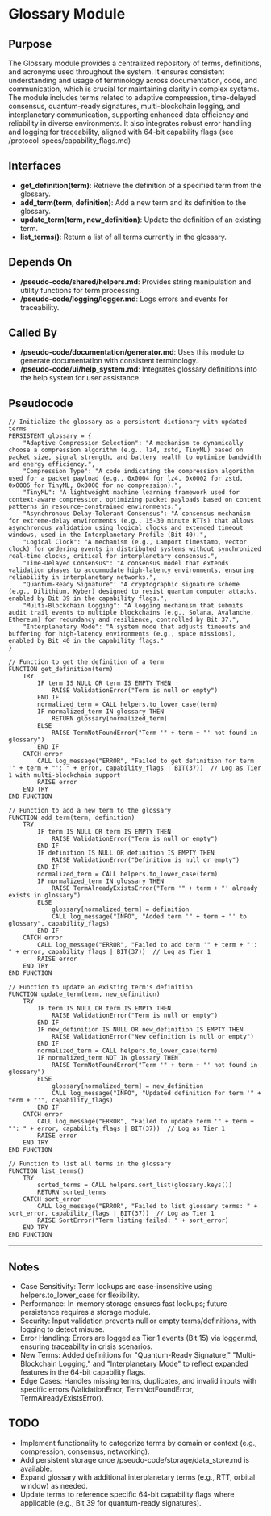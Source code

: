 # Glossary Module

## Purpose
The Glossary module provides a centralized repository of terms, definitions, and acronyms used throughout the system. It ensures consistent understanding and usage of terminology across documentation, code, and communication, which is crucial for maintaining clarity in complex systems. The module includes terms related to adaptive compression, time-delayed consensus, quantum-ready signatures, multi-blockchain logging, and interplanetary communication, supporting enhanced data efficiency and reliability in diverse environments. It also integrates robust error handling and logging for traceability, aligned with 64-bit capability flags (see /protocol-specs/capability_flags.md)

## Interfaces
- **get_definition(term)**: Retrieve the definition of a specified term from the glossary.
- **add_term(term, definition)**: Add a new term and its definition to the glossary.
- **update_term(term, new_definition)**: Update the definition of an existing term.
- **list_terms()**: Return a list of all terms currently in the glossary.

## Depends On
- **/pseudo-code/shared/helpers.md**: Provides string manipulation and utility functions for term processing.
- **/pseudo-code/logging/logger.md**: Logs errors and events for traceability.

## Called By
- **/pseudo-code/documentation/generator.md**: Uses this module to generate documentation with consistent terminology.
- **/pseudo-code/ui/help_system.md**: Integrates glossary definitions into the help system for user assistance.


## Pseudocode
```pseudocode
// Initialize the glossary as a persistent dictionary with updated terms
PERSISTENT glossary = {
    "Adaptive Compression Selection": "A mechanism to dynamically choose a compression algorithm (e.g., lz4, zstd, TinyML) based on packet size, signal strength, and battery health to optimize bandwidth and energy efficiency.",
    "Compression Type": "A code indicating the compression algorithm used for a packet payload (e.g., 0x0004 for lz4, 0x0002 for zstd, 0x0006 for TinyML, 0x0000 for no compression).",
    "TinyML": "A lightweight machine learning framework used for context-aware compression, optimizing packet payloads based on content patterns in resource-constrained environments.",
    "Asynchronous Delay-Tolerant Consensus": "A consensus mechanism for extreme-delay environments (e.g., 15-30 minute RTTs) that allows asynchronous validation using logical clocks and extended timeout windows, used in the Interplanetary Profile (Bit 40).",
    "Logical Clock": "A mechanism (e.g., Lamport timestamp, vector clock) for ordering events in distributed systems without synchronized real-time clocks, critical for interplanetary consensus.",
    "Time-Delayed Consensus": "A consensus model that extends validation phases to accommodate high-latency environments, ensuring reliability in interplanetary networks.",
    "Quantum-Ready Signature": "A cryptographic signature scheme (e.g., Dilithium, Kyber) designed to resist quantum computer attacks, enabled by Bit 39 in the capability flags.",
    "Multi-Blockchain Logging": "A logging mechanism that submits audit trail events to multiple blockchains (e.g., Solana, Avalanche, Ethereum) for redundancy and resilience, controlled by Bit 37.",
    "Interplanetary Mode": "A system mode that adjusts timeouts and buffering for high-latency environments (e.g., space missions), enabled by Bit 40 in the capability flags."
}

// Function to get the definition of a term
FUNCTION get_definition(term)
    TRY
        IF term IS NULL OR term IS EMPTY THEN
            RAISE ValidationError("Term is null or empty")
        END IF
        normalized_term = CALL helpers.to_lower_case(term)
        IF normalized_term IN glossary THEN
            RETURN glossary[normalized_term]
        ELSE
            RAISE TermNotFoundError("Term '" + term + "' not found in glossary")
        END IF
    CATCH error
        CALL log_message("ERROR", "Failed to get definition for term '" + term + "': " + error, capability_flags | BIT(37))  // Log as Tier 1 with multi-blockchain support
        RAISE error
    END TRY
END FUNCTION

// Function to add a new term to the glossary
FUNCTION add_term(term, definition)
    TRY
        IF term IS NULL OR term IS EMPTY THEN
            RAISE ValidationError("Term is null or empty")
        END IF
        IF definition IS NULL OR definition IS EMPTY THEN
            RAISE ValidationError("Definition is null or empty")
        END IF
        normalized_term = CALL helpers.to_lower_case(term)
        IF normalized_term IN glossary THEN
            RAISE TermAlreadyExistsError("Term '" + term + "' already exists in glossary")
        ELSE
            glossary[normalized_term] = definition
            CALL log_message("INFO", "Added term '" + term + "' to glossary", capability_flags)
        END IF
    CATCH error
        CALL log_message("ERROR", "Failed to add term '" + term + "': " + error, capability_flags | BIT(37))  // Log as Tier 1
        RAISE error
    END TRY
END FUNCTION

// Function to update an existing term's definition
FUNCTION update_term(term, new_definition)
    TRY
        IF term IS NULL OR term IS EMPTY THEN
            RAISE ValidationError("Term is null or empty")
        END IF
        IF new_definition IS NULL OR new_definition IS EMPTY THEN
            RAISE ValidationError("New definition is null or empty")
        END IF
        normalized_term = CALL helpers.to_lower_case(term)
        IF normalized_term NOT IN glossary THEN
            RAISE TermNotFoundError("Term '" + term + "' not found in glossary")
        ELSE
            glossary[normalized_term] = new_definition
            CALL log_message("INFO", "Updated definition for term '" + term + "'", capability_flags)
        END IF
    CATCH error
        CALL log_message("ERROR", "Failed to update term '" + term + "': " + error, capability_flags | BIT(37))  // Log as Tier 1
        RAISE error
    END TRY
END FUNCTION

// Function to list all terms in the glossary
FUNCTION list_terms()
    TRY
        sorted_terms = CALL helpers.sort_list(glossary.keys())
        RETURN sorted_terms
    CATCH sort_error
        CALL log_message("ERROR", "Failed to list glossary terms: " + sort_error, capability_flags | BIT(37))  // Log as Tier 1
        RAISE SortError("Term listing failed: " + sort_error)
    END TRY
END FUNCTION

```

---

## Notes
- Case Sensitivity: Term lookups are case-insensitive using helpers.to_lower_case for flexibility.
- Performance: In-memory storage ensures fast lookups; future persistence requires a storage module.
- Security: Input validation prevents null or empty terms/definitions, with logging to detect misuse.
- Error Handling: Errors are logged as Tier 1 events (Bit 15) via logger.md, ensuring traceability in crisis scenarios.
- New Terms: Added definitions for "Quantum-Ready Signature," "Multi-Blockchain Logging," and "Interplanetary Mode" to reflect expanded features in the 64-bit capability flags.
- Edge Cases: Handles missing terms, duplicates, and invalid inputs with specific errors (ValidationError, TermNotFoundError, TermAlreadyExistsError).

## TODO
- Implement functionality to categorize terms by domain or context (e.g., compression, consensus, networking).
- Add persistent storage once /pseudo-code/storage/data_store.md is available.
- Expand glossary with additional interplanetary terms (e.g., RTT, orbital window) as needed.
- Update terms to reference specific 64-bit capability flags where applicable (e.g., Bit 39 for quantum-ready signatures).
